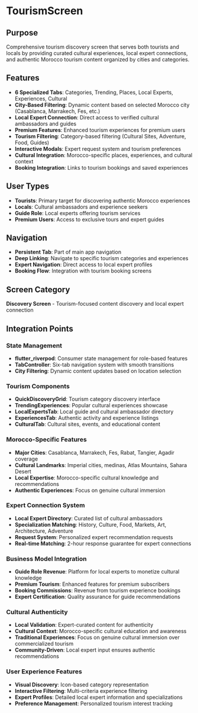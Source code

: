 # TourismScreen

## Purpose
Comprehensive tourism discovery screen that serves both tourists and locals by providing curated cultural experiences, local expert connections, and authentic Morocco tourism content organized by cities and categories.

## Features
- **6 Specialized Tabs**: Categories, Trending, Places, Local Experts, Experiences, Cultural
- **City-Based Filtering**: Dynamic content based on selected Morocco city (Casablanca, Marrakech, Fes, etc.)
- **Local Expert Connection**: Direct access to verified cultural ambassadors and guides
- **Premium Features**: Enhanced tourism experiences for premium users
- **Tourism Filtering**: Category-based filtering (Cultural Sites, Adventure, Food, Guides)
- **Interactive Modals**: Expert request system and tourism preferences
- **Cultural Integration**: Morocco-specific places, experiences, and cultural context
- **Booking Integration**: Links to tourism bookings and saved experiences

## User Types
- **Tourists**: Primary target for discovering authentic Morocco experiences
- **Locals**: Cultural ambassadors and experience seekers
- **Guide Role**: Local experts offering tourism services
- **Premium Users**: Access to exclusive tours and expert guides

## Navigation
- **Persistent Tab**: Part of main app navigation
- **Deep Linking**: Navigate to specific tourism categories and experiences
- **Expert Navigation**: Direct access to local expert profiles
- **Booking Flow**: Integration with tourism booking screens

## Screen Category
**Discovery Screen** - Tourism-focused content discovery and local expert connection

## Integration Points

### State Management
- **flutter_riverpod**: Consumer state management for role-based features
- **TabController**: Six-tab navigation system with smooth transitions
- **City Filtering**: Dynamic content updates based on location selection

### Tourism Components
- **QuickDiscoveryGrid**: Tourism category discovery interface
- **TrendingExperiences**: Popular cultural experiences showcase
- **LocalExpertsTab**: Local guide and cultural ambassador directory
- **ExperiencesTab**: Authentic activity and experience listings
- **CulturalTab**: Cultural sites, events, and educational content

### Morocco-Specific Features
- **Major Cities**: Casablanca, Marrakech, Fes, Rabat, Tangier, Agadir coverage
- **Cultural Landmarks**: Imperial cities, medinas, Atlas Mountains, Sahara Desert
- **Local Expertise**: Morocco-specific cultural knowledge and recommendations
- **Authentic Experiences**: Focus on genuine cultural immersion

### Expert Connection System
- **Local Expert Directory**: Curated list of cultural ambassadors
- **Specialization Matching**: History, Culture, Food, Markets, Art, Architecture, Adventure
- **Request System**: Personalized expert recommendation requests
- **Real-time Matching**: 2-hour response guarantee for expert connections

### Business Model Integration
- **Guide Role Revenue**: Platform for local experts to monetize cultural knowledge
- **Premium Tourism**: Enhanced features for premium subscribers
- **Booking Commissions**: Revenue from tourism experience bookings
- **Expert Certification**: Quality assurance for guide recommendations

### Cultural Authenticity
- **Local Validation**: Expert-curated content for authenticity
- **Cultural Context**: Morocco-specific cultural education and awareness
- **Traditional Experiences**: Focus on genuine cultural immersion over commercialized tourism
- **Community-Driven**: Local expert input ensures authentic recommendations

### User Experience Features
- **Visual Discovery**: Icon-based category representation
- **Interactive Filtering**: Multi-criteria experience filtering
- **Expert Profiles**: Detailed local expert information and specializations
- **Preference Management**: Personalized tourism interest tracking